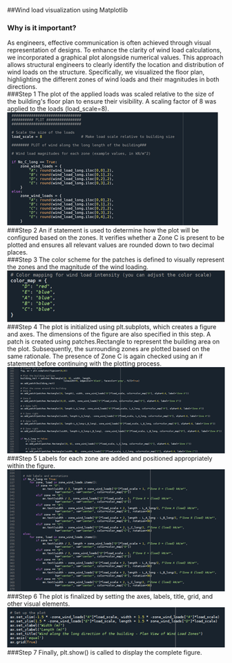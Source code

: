 ##Wind load visualization using Matplotlib
### Why is it important?
As engineers, effective communication is often achieved through visual representation of designs. To enhance the clarity of wind load calculations, we incorporated a graphical plot alongside numerical values. This approach allows structural engineers to clearly identify the location and distribution of wind loads on the structure. Specifically, we visualized the floor plan, highlighting the different zones of wind loads and their magnitudes in both directions.<br>
###Step 1
The plot of the applied loads was scaled relative to the size of the building's floor plan to ensure their visibility. A scaling factor of 8 was applied to the loads (load_scale=8).<br>
![Picture 1](https://github.com/FrederikJM/BIManalyst_g_28/blob/main/A4/Picture1.png)<br>
###Step 2
An if statement is used to determine how the plot will be configured based on the zones. It verifies whether a Zone C is present to be plotted and ensures all relevant values are rounded down to two decimal places.<br>
###Step 3
The color scheme for the patches is defined to visually represent the zones and the magnitude of the wind loading.<br>
![Picture 2](https://github.com/FrederikJM/BIManalyst_g_28/blob/main/A4/Picture2.png)<br>
###Step 4
The plot is initialized using plt.subplots, which creates a figure and axes. The dimensions of the figure are also specified in this step.
A patch is created using patches.Rectangle to represent the building area on the plot. Subsequently, the surrounding zones are plotted based on the same rationale. The presence of Zone C is again checked using an if statement before continuing with the plotting process.<br>
![Picture 3](https://github.com/FrederikJM/BIManalyst_g_28/blob/main/A4/Picture3.png)<br>
###Step 5
Labels for each zone are added and positioned appropriately within the figure.<br>
![Picture 4](https://github.com/FrederikJM/BIManalyst_g_28/blob/main/A4/Picture4.png)<br>
###Step 6
The plot is finalized by setting the axes, labels, title, grid, and other visual elements.<br>
![Picture 5](https://github.com/FrederikJM/BIManalyst_g_28/blob/main/A4/Picture5.png)<br>
###Step 7
Finally, plt.show() is called to display the complete figure.<br>


